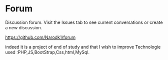 # Forum

Discussion forum. Visit the Issues tab to see current conversations or create a new discussion. 

https://github.com/Narodk1/forum

indeed it is a project of end of study and that I wish to improve
Technologie used :PHP,JS,BootStrap,Css,html,MySql.
